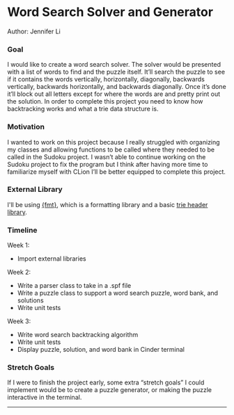 # Word Search Solver and Generator

Author: Jennifer Li

### Goal

I would like to create a word search solver. The solver would be presented with a list of words to find and the puzzle itself. It’ll search the puzzle to see if it contains the words vertically, horizontally, diagonally, backwards vertically, backwards horizontally, and backwards diagonally. Once it’s done it’ll block out all letters except for where the words are and pretty print out the solution. In order to complete this project you need to know how backtracking works and what a trie data structure is.

### Motivation

I wanted to work on this project because I really struggled with organizing my classes and allowing functions to be called where they needed to be called in the Sudoku project. I wasn’t able to continue working on the Sudoku project to fix the program but I think after having more time to familiarize myself with CLion I’ll be better equipped to complete this project. 

### External Library

I'll be using [{fmt}](https://fmt.dev/6.2.0/index.html), which is a formatting library and a basic [trie header library](https://github.com/KnairdA/Trie).

### Timeline

Week 1:
* Import external libraries

Week 2:
* Write a parser class to take in a .spf file
* Write a puzzle class to support a word search puzzle, word bank, and solutions
* Write unit tests

Week 3:
* Write word search backtracking algorithm
* Write unit tests
* Display puzzle, solution, and word bank in Cinder terminal

### Stretch Goals

If I were to finish the project early, some extra “stretch goals” I could implement would be to create a puzzle generator, or making the puzzle interactive in the terminal.

---

